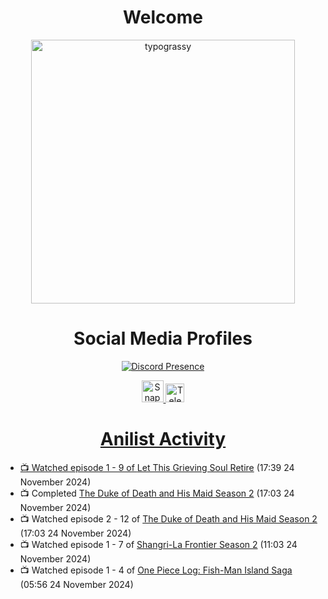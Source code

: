 <div align="center">

# Welcome
<a href="https://github.com/kawarimidoll/typograssy">
    <img alt="typograssy" src="https://typograssy.deno.dev/api?text=%E3%82%88%E3%81%86%E3%81%93%E3%81%9D%E3%81%BF%E3%81%AA%E3%81%95%E3%82%93%20-%20Sheby--&&l0=none&l1=82d9d0&l2=027353&l3=038c4c&l4=01402e&bg=none&frame=none&speed=100&comment=" width="421.99">
</a>

</div>

<div align="center">

# Social Media Profiles

[![Discord Presence](https://lanyard.cnrad.dev/api/612532963938271232)](https://discord.com/users/612532963938271232)


<a href="https://www.snapchat.com/add/a.sheby" title="Snapchat Profile">
    <img src="https://www.freepnglogos.com/uploads/snapchat-logo-png-0.png" width="35" alt="Snapchat Logo" />


<a href="https://t.me/ASheby" title="Telegram Profile">
    <img src="https://www.freepnglogos.com/uploads/telegram-logo-png-0.png" width="30" alt="Telegram Logo" />


</div>

<div align="center">

# Anilist Activity

</div>

<!-- ANILIST_ACTIVITY:start -->

-   📺 Watched episode 1 - 9 of [Let This Grieving Soul Retire](https://anilist.co/anime/175019) (17:39 24 November 2024)
-   📺 Completed [The Duke of Death and His Maid Season 2](https://anilist.co/anime/139435) (17:03 24 November 2024)
-   📺 Watched episode 2 - 12 of [The Duke of Death and His Maid Season 2](https://anilist.co/anime/139435) (17:03 24 November 2024)
-   📺 Watched episode 1 - 7 of [Shangri-La Frontier Season 2](https://anilist.co/anime/176508) (11:03 24 November 2024)
-   📺 Watched episode 1 - 4 of [One Piece Log: Fish-Man Island Saga](https://anilist.co/anime/183423) (05:56 24 November 2024)

<!-- ANILIST_ACTIVITY:end -->

